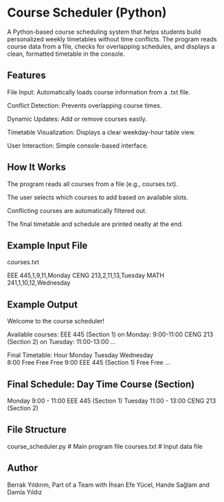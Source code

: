 # Course Scheduler (Python)

A Python-based course scheduling system that helps students build personalized weekly timetables without time conflicts. The program reads course data from a file, checks for overlapping schedules, and displays a clean, formatted timetable in the console.

## Features

File Input: Automatically loads course information from a .txt file.

Conflict Detection: Prevents overlapping course times.

Dynamic Updates: Add or remove courses easily.

Timetable Visualization: Displays a clear weekday-hour table view.

User Interaction: Simple console-based interface.

## How It Works

The program reads all courses from a file (e.g., courses.txt).

The user selects which courses to add based on available slots.

Conflicting courses are automatically filtered out.

The final timetable and schedule are printed neatly at the end.

## Example Input File

courses.txt

EEE 445,1,9,11,Monday
CENG 213,2,11,13,Tuesday
MATH 241,1,10,12,Wednesday

## Example Output
Welcome to the course scheduler!

Available courses:
EEE 445 (Section 1) on Monday: 9:00-11:00
CENG 213 (Section 2) on Tuesday: 11:00-13:00
...

Final Timetable:
Hour  Monday              Tuesday             Wednesday          
8:00  Free                Free                Free
9:00  EEE 445 (Section 1) Free                Free
...

Final Schedule:
Day       Time                Course (Section)
----------------------------------------------
Monday    9:00 - 11:00        EEE 445 (Section 1)
Tuesday   11:00 - 13:00       CENG 213 (Section 2)

## File Structure
course_scheduler.py    # Main program file
courses.txt            # Input data file

## Author

Berrak Yıldırım, Part of a Team with İhsan Efe Yücel, Hande Sağlam and Damla Yıldız

